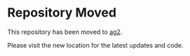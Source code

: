 # Repository Moved

This repository has been moved to [ag2](https://github.com/ag2ai).

Please visit the new location for the latest updates and code.
